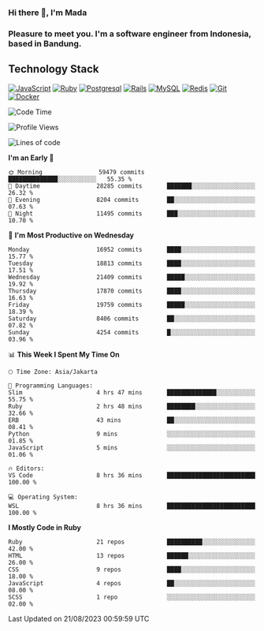 ### Hi there 👋, I'm Mada
### Pleasure to meet you. I'm a software engineer from Indonesia, based in Bandung.

## Technology Stack

[![JavaScript](https://img.shields.io/badge/-JavaScript-%23F7DF1C?style=flat-square&logo=javascript&logoColor=000000&labelColor=%23F7DF1C&color=%23FFCE5A)](https://www.javascript.com/)
[![Ruby](https://img.shields.io/badge/Ruby-CC342D?style=flat-square&logo=ruby&logoColor=white)](https://www.ruby-lang.org/en/)
[![Postgresql](https://img.shields.io/badge/PostgreSQL-316192?style=flat-square&logo=postgresql&logoColor=ffffff)](https://www.postgresql.org/)
[![Rails](https://img.shields.io/badge/Ruby_on_Rails-CC0000?style=flat-square&logo=ruby-on-rails&logoColor=white)](https://rubyonrails.org/)
[![MySQL](https://img.shields.io/badge/-MySQL-4479A1?style=flat-square&logo=MySQL&logoColor=ffffff)](https://www.mysql.com/)
[![Redis](https://img.shields.io/badge/-Redis-DC382D?style=flat-square&logo=Redis&logoColor=ffffff)](https://redis.io/)
[![Git](https://img.shields.io/badge/-Git-%23F05032?style=flat-square&logo=git&logoColor=%23ffffff)](https://git-scm.com/)
[![Docker](https://img.shields.io/badge/-Docker-2496ED?style=flat-square&logo=docker&logoColor=ffffff)](https://www.docker.com/)
<!--
**madaarya/madaarya** is a ✨ _special_ ✨ repository because its `README.md` (this file) appears on your GitHub profile.

Here are some ideas to get you started:

- 🔭 I’m currently working on ...
- 🌱 I’m currently learning ...
- 👯 I’m looking to collaborate on ...
- 🤔 I’m looking for help with ...
- 💬 Ask me about ...
- 📫 How to reach me: ...
- 😄 Pronouns: ...
- ⚡ Fun fact: ...
-->
<!--START_SECTION:waka-->
![Code Time](http://img.shields.io/badge/Code%20Time-5%2C610%20hrs%2042%20mins-blue)

![Profile Views](http://img.shields.io/badge/Profile%20Views-0-blue)

![Lines of code](https://img.shields.io/badge/From%20Hello%20World%20I%27ve%20Written-40.3%20million%20lines%20of%20code-blue)

**I'm an Early 🐤** 

```text
🌞 Morning                59479 commits       ██████████████░░░░░░░░░░░   55.35 % 
🌆 Daytime                28285 commits       ███████░░░░░░░░░░░░░░░░░░   26.32 % 
🌃 Evening                8204 commits        ██░░░░░░░░░░░░░░░░░░░░░░░   07.63 % 
🌙 Night                  11495 commits       ███░░░░░░░░░░░░░░░░░░░░░░   10.70 % 
```
📅 **I'm Most Productive on Wednesday** 

```text
Monday                   16952 commits       ████░░░░░░░░░░░░░░░░░░░░░   15.77 % 
Tuesday                  18813 commits       ████░░░░░░░░░░░░░░░░░░░░░   17.51 % 
Wednesday                21409 commits       █████░░░░░░░░░░░░░░░░░░░░   19.92 % 
Thursday                 17870 commits       ████░░░░░░░░░░░░░░░░░░░░░   16.63 % 
Friday                   19759 commits       █████░░░░░░░░░░░░░░░░░░░░   18.39 % 
Saturday                 8406 commits        ██░░░░░░░░░░░░░░░░░░░░░░░   07.82 % 
Sunday                   4254 commits        █░░░░░░░░░░░░░░░░░░░░░░░░   03.96 % 
```


📊 **This Week I Spent My Time On** 

```text
🕑︎ Time Zone: Asia/Jakarta

💬 Programming Languages: 
Slim                     4 hrs 47 mins       ██████████████░░░░░░░░░░░   55.75 % 
Ruby                     2 hrs 48 mins       ████████░░░░░░░░░░░░░░░░░   32.66 % 
ERB                      43 mins             ██░░░░░░░░░░░░░░░░░░░░░░░   08.41 % 
Python                   9 mins              ░░░░░░░░░░░░░░░░░░░░░░░░░   01.85 % 
JavaScript               5 mins              ░░░░░░░░░░░░░░░░░░░░░░░░░   01.06 % 

🔥 Editors: 
VS Code                  8 hrs 36 mins       █████████████████████████   100.00 % 

💻 Operating System: 
WSL                      8 hrs 36 mins       █████████████████████████   100.00 % 
```

**I Mostly Code in Ruby** 

```text
Ruby                     21 repos            ██████████░░░░░░░░░░░░░░░   42.00 % 
HTML                     13 repos            ██████░░░░░░░░░░░░░░░░░░░   26.00 % 
CSS                      9 repos             ████░░░░░░░░░░░░░░░░░░░░░   18.00 % 
JavaScript               4 repos             ██░░░░░░░░░░░░░░░░░░░░░░░   08.00 % 
SCSS                     1 repo              ░░░░░░░░░░░░░░░░░░░░░░░░░   02.00 % 
```




 Last Updated on 21/08/2023 00:59:59 UTC
<!--END_SECTION:waka-->
